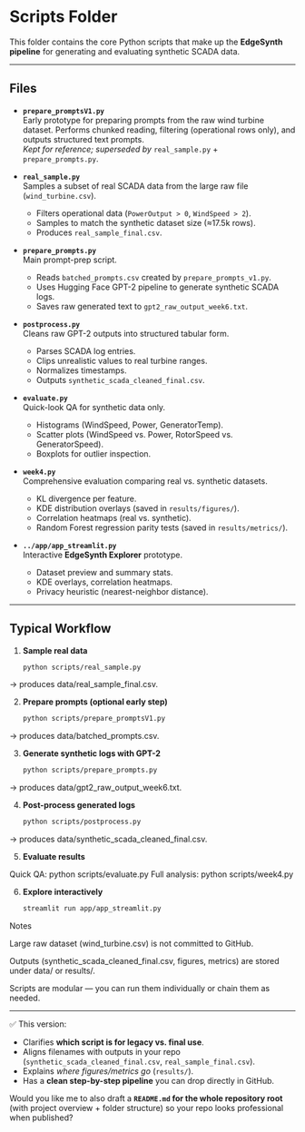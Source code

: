 # Scripts Folder

This folder contains the core Python scripts that make up the **EdgeSynth pipeline** for generating and evaluating synthetic SCADA data.

---

## Files

- **`prepare_promptsV1.py`**  
  Early prototype for preparing prompts from the raw wind turbine dataset. Performs chunked reading, filtering (operational rows only), and outputs structured text prompts.  
  *Kept for reference; superseded by* `real_sample.py` + `prepare_prompts.py`.

- **`real_sample.py`**  
  Samples a subset of real SCADA data from the large raw file (`wind_turbine.csv`).  
  - Filters operational data (`PowerOutput > 0`, `WindSpeed > 2`).  
  - Samples to match the synthetic dataset size (≈17.5k rows).  
  - Produces `real_sample_final.csv`.

- **`prepare_prompts.py`**  
  Main prompt-prep script.  
  - Reads `batched_prompts.csv` created by `prepare_prompts_v1.py`.  
  - Uses Hugging Face GPT-2 pipeline to generate synthetic SCADA logs.  
  - Saves raw generated text to `gpt2_raw_output_week6.txt`.

- **`postprocess.py`**  
  Cleans raw GPT-2 outputs into structured tabular form.  
  - Parses SCADA log entries.  
  - Clips unrealistic values to real turbine ranges.  
  - Normalizes timestamps.  
  - Outputs `synthetic_scada_cleaned_final.csv`.

- **`evaluate.py`**  
  Quick-look QA for synthetic data only.  
  - Histograms (WindSpeed, Power, GeneratorTemp).  
  - Scatter plots (WindSpeed vs. Power, RotorSpeed vs. GeneratorSpeed).  
  - Boxplots for outlier inspection.  

- **`week4.py`**  
  Comprehensive evaluation comparing real vs. synthetic datasets.  
  - KL divergence per feature.  
  - KDE distribution overlays (saved in `results/figures/`).  
  - Correlation heatmaps (real vs. synthetic).  
  - Random Forest regression parity tests (saved in `results/metrics/`).  

- **`../app/app_streamlit.py`**  
  Interactive **EdgeSynth Explorer** prototype.  
  - Dataset preview and summary stats.  
  - KDE overlays, correlation heatmaps.  
  - Privacy heuristic (nearest-neighbor distance).  

---

## Typical Workflow

1. **Sample real data**  
   ```bash
   python scripts/real_sample.py
→ produces data/real_sample_final.csv.

2. **Prepare prompts (optional early step)**
   ```bash
   python scripts/prepare_promptsV1.py
→ produces data/batched_prompts.csv.

3. **Generate synthetic logs with GPT-2**
   ```bash
   python scripts/prepare_prompts.py
→ produces data/gpt2_raw_output_week6.txt.

4. **Post-process generated logs**
   ```bash
   python scripts/postprocess.py
→ produces data/synthetic_scada_cleaned_final.csv.

5. **Evaluate results**

Quick QA: python scripts/evaluate.py
Full analysis: python scripts/week4.py

6. **Explore interactively**
    ```bash
   streamlit run app/app_streamlit.py

Notes

Large raw dataset (wind_turbine.csv) is not committed to GitHub.

Outputs (synthetic_scada_cleaned_final.csv, figures, metrics) are stored under data/ or results/.

Scripts are modular — you can run them individually or chain them as needed.


---

✅ This version:  
- Clarifies **which script is for legacy vs. final use**.  
- Aligns filenames with outputs in your repo (`synthetic_scada_cleaned_final.csv`, `real_sample_final.csv`).  
- Explains *where figures/metrics go* (`results/`).  
- Has a **clean step-by-step pipeline** you can drop directly in GitHub.  

Would you like me to also draft a **`README.md` for the whole repository root** (with project overview + folder structure) so your repo looks professional when published?
